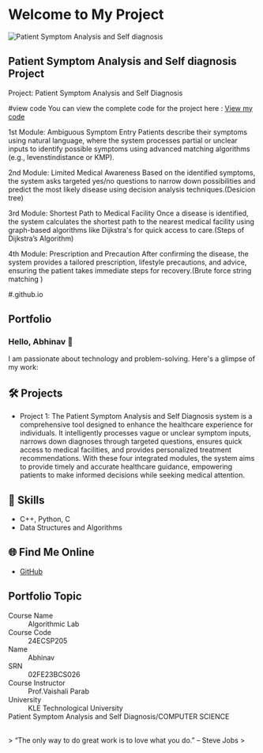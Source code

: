 # Welcome to My Project

![Patient Symptom Analysis and Self diagnosis](Healthcare.png)


## Patient Symptom Analysis and Self diagnosis Project 
 Project: Patient Symptom Analysis and Self Diagnosis 

 #view code 
You can view the complete code for the project here :
[View my code](Project1.cpp)

1st Module: Ambiguous Symptom Entry
Patients describe their symptoms using natural language, where the system processes partial or unclear inputs to identify possible symptoms using advanced matching algorithms (e.g., levenstindistance  or KMP).

2nd Module: Limited Medical Awareness
Based on the identified symptoms, the system asks targeted yes/no questions to narrow down possibilities and predict the most likely disease using decision analysis techniques.(Desicion tree)

3rd Module: Shortest Path to Medical Facility
Once a disease is identified, the system calculates the shortest path to the nearest medical facility using graph-based algorithms like Dijkstra's for quick access to care.(Steps of Dijkstra’s Algorithm)

4th Module: Prescription and Precaution
After confirming the disease, the system provides a tailored prescription, lifestyle precautions, and advice, ensuring the patient takes immediate steps for recovery.(Brute force string matching )


     
#.github.io  

## Portfolio

### Hello, Abhinav 👋

I am passionate about technology and problem-solving. Here's a glimpse of my work:

## 🛠 Projects
- Project 1: The Patient Symptom Analysis and Self Diagnosis system is a comprehensive tool designed to enhance the healthcare experience for individuals. It intelligently processes vague or unclear symptom inputs, narrows down diagnoses through targeted questions, ensures quick access to medical facilities, and provides personalized treatment recommendations. With these four integrated modules, the system aims to provide timely and accurate healthcare guidance, empowering patients to make informed decisions while seeking medical attention.



## 🚀 Skills
- C++, Python, C
- Data Structures and Algorithms

## 🌐 Find Me Online
- [GitHub](https://github.com/AbhinavAnkalgi413)


## Portfolio Topic

<dl>
<dt>Course Name</dt>
<dd>Algorithmic Lab</dd>
<dt>Course Code</dt>
<dd>24ECSP205</dd>
<dt>Name</dt>
<dd>Abhinav</dd>
<dt>SRN</dt>
<dd>02FE23BCS026</dd>
<dt>Course Instructor</dt>
<dd>Prof.Vaishali Parab</dd>
<dt>University</dt>
<dd>KLE Technological University</dd>
<dt>Patient Symptom Analysis and Self Diagnosis/COMPUTER SCIENCE</dt>
</dl>

<br> 
> “The only way to do great work is to love what you do.” – Steve Jobs
>
